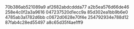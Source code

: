 70b386ab521089a9
af2682abdcddda77
a2b5ea576d66de46
258e4c0f2a3a9616
047237520d1ecc9a
85d302ea1bb9b6e0
4785ab3a1782d6bb
c0672d0628e70f4e
254792934e788d12
87fab4c28ed55497
a8c65d35f4ae1ff9
